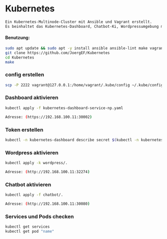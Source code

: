 # Kubernetes

```bash
Ein Kubernetes-Multinode-Cluster mit Ansible und Vagrant erstellt.
Es beinhaltet das Kubernetes-Dashboard, Chatbot-Ki, Wordpressumgebung mit MySQL Datenbank.
```

#### Benutzung:

```bash
sudo apt update && sudo apt -y install ansible ansible-lint make vagrant git
git clone https://github.com/JoergEF/Kubernetes
cd Kubernetes
make
```

### config erstellen

```bash
scp -P 2222 vagrant@127.0.0.1:/home/vagrant/.kube/config ~/.kube/config
```

### Dashboard aktivieren
```bash
kubectl apply -f kubernetes-dashboard-service-np.yaml

Adresse: (https://192.168.100.11:30002)
```

### Token erstellen
```bash
kubectl -n kubernetes-dashboard describe secret $(kubectl -n kubernetes-dashboard get secret | grep admin-user | awk '{print $1}')
```

### Wordpress aktivieren
```bash
kubectl apply -k wordpress/.

Adresse: (http://192.168.100.11:32274)
```

### Chatbot aktivieren 
```bash
kubectl apply -f chatbot/.

Adresse: (http://192.168.100.11:30080)
```

### Services und Pods checken
```bash
kubectl get services
kubectl get pod "name"
```
